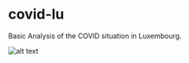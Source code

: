 # covid-lu


Basic Analysis of the COVID situation in Luxembourg.

![alt text](https://github.com/[username]/[reponame]/blob/[branch]/image.jpg?raw=true)
